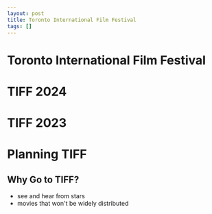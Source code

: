 ```yaml
---
layout: post
title: Toronto International Film Festival
tags: []
---
```


# Toronto International Film Festival

# TIFF 2024

# TIFF 2023

# Planning TIFF

## Why Go to TIFF?
- see and hear from stars
- movies that won't be widely distributed
